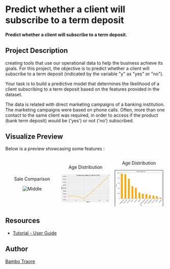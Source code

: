 ﻿# Predict whether a client will subscribe to a term deposit

#### Predict whether a client will subscribe to a term deposit. 

## Project Description
creating tools that use our operational data to help the business achieve its goals.
For this project, the objective is to predict whether a client will subscribe to a term deposit (indicated by the variable "y" as "yes" or "no").

Your task is to build a predictive model that determines the likelihood of a client subscribing to a term deposit based on the features provided in the dataset.

The data is related with direct marketing campaigns of a banking institution. The marketing campaigns were based on phone calls. Often, more than one contact to the same client was required, in order to access if the product (bank term deposit) would be ('yes') or not ('no') subscribed.


## Visualize Preview

Below is a preview showcasing some features :

<div style="display: flex; align-items: center;">
    <div style="flex: 33.33%; text-align: center;">
        <p>Sale Comparison</p>
             <img src="scr/image.png" alt="Middle" width="90%"/>
    </div>
    <div style="flex: 33.33%; text-align: center;">
        <p>Age Distribution</p>
             <img src="https://github.com/bambadij/sales_data_collected_2019/blob/main/scr/month1.png" alt="Top" width="90%"/>
        </div>
    <div style="flex: 33.33%; text-align: center;">
        <p>Age Distribution</p>
        <img src="https://raw.githubusercontent.com/bambadij/Predictive_compains_phone_banking/refs/heads/main/AGE.JPG" alt="Middle" width="90%"/>
        </div>


</div>

## Resources

- [Tutorial - User Guide](https://www.youtube.com/watch?v=PmAOZRnfqBU)
  

## Author
[Bambo Traore](https://www.linkedin.com/in/traore-bamba/)

